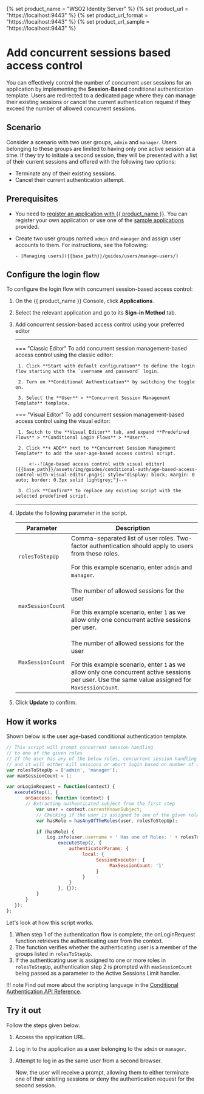 {% set product_name = "WSO2 Identity Server" %}
{% set product_url = "https://localhost:9443" %}
{% set product_url_format = "https://localhost:9443" %}
{% set product_url_sample = "https://localhost:9443" %}

# Add concurrent sessions based access control

You can effectively control the number of concurrent user sessions for an application by implementing the **Session-Based** conditional authentication template. Users are redirected to a dedicated page where they can manage their existing sessions or cancel the current authentication request if they exceed the number of allowed concurrent sessions.

## Scenario

Consider a scenario with two user groups, `admin` and `manager`. Users belonging to these groups are limited to having only one active session at a time. If they try to initiate a second session, they will be presented with a list of their current sessions and offered with the following two options:

- Terminate any of their existing sessions.
- Cancel their current authentication attempt.

## Prerequisites

- You need to [register an application with {{ product_name }}]({{base_path}}/guides/applications/). You can register your own application or use one of the [sample applications]({{base_path}}/get-started/try-samples/) provided.

- Create two user groups named `admin` and `manager` and assign user accounts to them. For instructions, see the following:

      - [Managing users]({{base_path}}/guides/users/manage-users/)


## Configure the login flow

To configure the login flow with concurrent session-based access control:

1. On the {{ product_name }} Console, click **Applications**.
2. Select the relevant application and go to its **Sign-in Method** tab.
3. Add concurrent session-based access control using your preferred editor

    ---
    === "Classic Editor"
        To add concurrent session management-based access control using the classic editor:

        1. Click **Start with default configuration** to define the login flow starting with the `username and password` login.

        2. Turn on **Conditional Authentication** by switching the toggle on.

        3. Select the **User** > **Concurrent Session Management Template** template.

    === "Visual Editor"
        To add concurrent session management-based access control using the visual editor:

        1. Switch to the **Visual Editor** tab, and expand **Predefined Flows** > **Conditional Login Flows** > **User**.

        2. Click **+ ADD** next to **Concurrent Session Management Template** to add the user-age-based access control script.

            <!--![Age-based access control with visual editor]({{base_path}}/assets/img/guides/conditional-auth/age-based-access-control-with-visual-editor.png){: style="display: block; margin: 0 auto; border: 0.3px solid lightgrey;"}-->

        3. Click **Confirm** to replace any existing script with the selected predefined script.

    ---

4. Update the following parameter in the script.

    <table>
        <thead>
            <tr>
                <th>Parameter</th>
                <th>Description</th>
            </tr>
        </thead>
        <tbody>
            <tr>
                <td><code>rolesToStepUp</code></td>
                <td>Comma-separated list of user roles. Two-factor authentication should apply to users from these roles.</p> For this example scenario, enter <code>admin</code> and <code>manager</code>.</td>
            </tr>
            <tr>
                <td><code>maxSessionCount</code></td>
                <td><p>The number of allowed sessions for the user</p> For this example scenario, enter <code>1</code> as we allow only one concurrent active sessions per user.</td>
            </tr>
            <tr>
                <td><code>MaxSessionCount</code></td>
                <td><p>The number of allowed sessions for the user</p> For this example scenario, enter <code>1</code> as we allow only one concurrent active sessions per user. Use the same value assigned for <code>MaxSessionCount</code>.</td>
            </tr>
        </tbody>
    </table>

5. Click **Update** to confirm.

## How it works

Shown below is the user age-based conditional authentication template.

```js
// This script will prompt concurrent session handling
// to one of the given roles
// If the user has any of the below roles, concurrent session handling will be prompted
// and it will either kill sessions or abort login based on number of active concurrent user sessions
var rolesToStepUp = ['admin', 'manager'];
var maxSessionCount = 1;

var onLoginRequest = function(context) {
   executeStep(1, {
       onSuccess: function (context) {
       // Extracting authenticated subject from the first step
           var user = context.currentKnownSubject;
           // Checking if the user is assigned to one of the given roles
           var hasRole = hasAnyOfTheRoles(user, rolesToStepUp);

           if (hasRole) {
               Log.info(user.username + ' Has one of Roles: ' + rolesToStepUp.toString());
                   executeStep(2, {
                       authenticatorParams: {
                            local: {
                                 SessionExecutor: {
                                      MaxSessionCount: '1'
                                 }
                            }
                       }
                   }, {});
           }
       }
   });
};
```

Let's look at how this script works.

1. When step 1 of the authentication flow is complete, the onLoginRequest function retrieves the authenticating user from the context.
2. The function verifies whether the authenticating user is a member of the groups listed in `rolesToStepUp`.
3. If the authenticating user is assigned to one or more roles in `rolesToStepUp`, authentication step 2 is prompted with `maxSessionCount` being passed as a parameter to the Active Sessions Limit handler.

!!! note
    Find out more about the scripting language in the [Conditional Authentication API Reference]({{base_path}}/references/conditional-auth/api-reference/).

## Try it out

Follow the steps given below.

1. Access the application URL.

2. Log in to the application as a user belonging to the `admin` or `manager`.

3. Attempt to log in as the same user from a second browser.

    Now, the user will receive a prompt, allowing them to either terminate one of their existing sessions or deny the authentication request for the second session.
